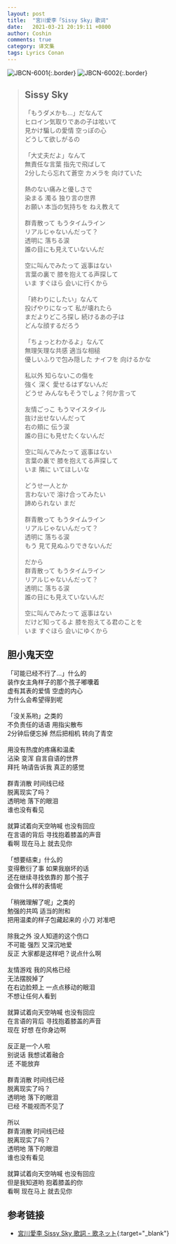 ```yaml
---
layout: post
title:  "宮川愛李「Sissy Sky」歌词"
date:   2021-03-21 20:19:11 +0800
author: Coshin
comments: true
category: 译文集
tags: Lyrics Conan
---
```

![JBCN-6001](https://is2-ssl.mzstatic.com/image/thumb/Music124/v4/5d/e9/04/5de9047c-41b9-1714-add4-e5b95cf99037/source/600x600bb.jpg){:.border}
![JBCN-6002](https://www.generasia.com/w/images/thumb/2/27/Sissy_Sky_MC.jpg/600px-Sissy_Sky_MC.jpg){:.border}

<blockquote class="original">
  <h2>Sissy Sky</h2>
  <p>
    「もうダメかも…」だなんて<br>
    ヒロイン気取りであの子は呟いて<br>
    見かけ騙しの愛情 空っぽの心<br>
    どうして欲しがるの<br>
    <br>
    「大丈夫だよ」なんて<br>
    無責任な言葉 指先で飛ばして<br>
    2分したら忘れて蒼空 カメラを 向けていた<br>
    <br>
    熱のない痛みと優しさで<br>
    染まる 濁る 独り言の世界<br>
    お願い 本当の気持ちを ねえ教えて<br>
    <br>
    群青散って もうタイムライン<br>
    リアルじゃないんだって？<br>
    透明に 落ちる涙<br>
    誰の目にも見えていないんだ<br>
    <br>
    空に叫んでみたって 返事はない<br>
    言葉の裏で 膝を抱えてる声探して<br>
    いま すぐほら 会いに行くから<br>
    <br>
    「終わりにしたい」なんて<br>
    投げやりになって 私が壊れたら<br>
    まだよりどころ探し 続けるあの子は<br>
    どんな顔するだろう<br>
    <br>
    「ちょっとわかるよ」なんて<br>
    無理矢理な共感 適当な相槌<br>
    優しいふりで包み隠した ナイフを 向けるかな<br>
    <br>
    私以外 知らないこの傷を<br>
    強く 深く 愛せるはずないんだ<br>
    どうせ みんなもそうでしょ？何か言って<br>
    <br>
    友情ごっこ もうマイスタイル<br>
    抜け出せないんだって<br>
    右の頬に 伝う涙<br>
    誰の目にも見せたくないんだ<br>
    <br>
    空に叫んでみたって 返事はない<br>
    言葉の裏で 膝を抱えてる声探して<br>
    いま 隣に いてほしいな<br>
    <br>
    どうせ一人とか<br>
    言わないで 溶け合ってみたい<br>
    諦められない まだ<br>
    <br>
    群青散って もうタイムライン<br>
    リアルじゃないんだって？<br>
    透明に 落ちる涙<br>
    もう 見て見ぬふりできないんだ<br>
    <br>
    だから<br>
    群青散って もうタイムライン<br>
    リアルじゃないんだって？<br>
    透明に 落ちる涙<br>
    誰の目にも見えていないんだ<br>
    <br>
    空に叫んでみたって 返事はない<br>
    だけど知ってるよ 膝を抱えてる君のことを<br>
    いま すぐほら 会いにゆくから
  </p>
</blockquote>

<div class="translation">
  <h2>胆小鬼天空</h2>
  <p>
    「可能已经不行了…」什么的<br>
    装作女主角样子的那个孩子嘟囔着<br>
    虚有其表的爱情 空虚的内心<br>
    为什么会希望得到呢<br>
    <br>
    「没关系哟」之类的<br>
    不负责任的话语 用指尖散布<br>
    2分钟后便忘掉 然后把相机 转向了青空<br>
    <br>
    用没有热度的疼痛和温柔<br>
    沾染 变浑 自言自语的世界<br>
    拜托 呐请告诉我 真正的感觉<br>
    <br>
    群青消散 时间线已经<br>
    脱离现实了吗？<br>
    透明地 落下的眼泪<br>
    谁也没有看见<br>
    <br>
    就算试着向天空呐喊 也没有回应<br>
    在言语的背后 寻找抱着膝盖的声音<br>
    看啊 现在马上 就去见你<br>
    <br>
    「想要结束」什么的<br>
    变得敷衍了事 如果我崩坏的话<br>
    还在继续寻找依靠的 那个孩子<br>
    会做什么样的表情呢<br>
    <br>
    「稍微理解了呢」之类的<br>
    勉强的共鸣 适当的附和<br>
    把用温柔的样子包藏起来的 小刀 对准吧<br>
    <br>
    除我之外 没人知道的这个伤口<br>
    不可能 强烈 又深沉地爱<br>
    反正 大家都是这样吧？说点什么啊<br>
    <br>
    友情游戏 我的风格已经<br>
    无法摆脱掉了<br>
    在右边脸颊上 一点点移动的眼泪<br>
    不想让任何人看到<br>
    <br>
    就算试着向天空呐喊 也没有回应<br>
    在言语的背后 寻找抱着膝盖的声音<br>
    现在 好想 在你身边啊<br>
    <br>
    反正是一个人啦<br>
    别说话 我想试着融合<br>
    还 不能放弃<br>
    <br>
    群青消散 时间线已经<br>
    脱离现实了吗？<br>
    透明地 落下的眼泪<br>
    已经 不能视而不见了<br>
    <br>
    所以<br>
    群青消散 时间线已经<br>
    脱离现实了吗？<br>
    透明地 落下的眼泪<br>
    谁也没有看见<br>
    <br>
    就算试着向天空呐喊 也没有回应<br>
    但是我知道哟 抱着膝盖的你<br>
    看啊 现在马上 就去见你
  </p>
</div>

## 参考链接

* [宮川愛李 Sissy Sky 歌詞 - 歌ネット](https://www.uta-net.com/song/276358/){:target="_blank"}
